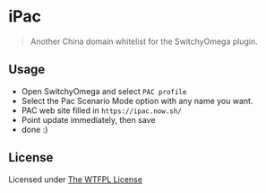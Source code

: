 # iPac

> Another China domain whitelist for the SwitchyOmega plugin.

## Usage

- Open SwitchyOmega and select `PAC profile`
- Select the Pac Scenario Mode option with any name you want.
- PAC web site filled in `https://ipac.now.sh/`
- Point update immediately, then save
- done :)

## License

Licensed under [The WTFPL License](./LICENSE)
